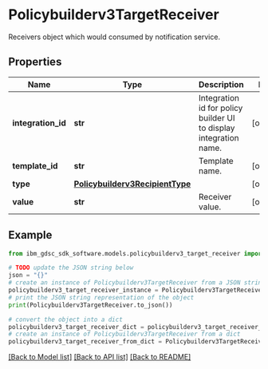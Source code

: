 # Policybuilderv3TargetReceiver

Receivers object which would consumed by notification service.

## Properties

Name | Type | Description | Notes
------------ | ------------- | ------------- | -------------
**integration_id** | **str** | Integration id for policy builder UI to display integration name. | [optional] 
**template_id** | **str** | Template name. | [optional] 
**type** | [**Policybuilderv3RecipientType**](Policybuilderv3RecipientType.md) |  | [optional] 
**value** | **str** | Receiver value. | [optional] 

## Example

```python
from ibm_gdsc_sdk_software.models.policybuilderv3_target_receiver import Policybuilderv3TargetReceiver

# TODO update the JSON string below
json = "{}"
# create an instance of Policybuilderv3TargetReceiver from a JSON string
policybuilderv3_target_receiver_instance = Policybuilderv3TargetReceiver.from_json(json)
# print the JSON string representation of the object
print(Policybuilderv3TargetReceiver.to_json())

# convert the object into a dict
policybuilderv3_target_receiver_dict = policybuilderv3_target_receiver_instance.to_dict()
# create an instance of Policybuilderv3TargetReceiver from a dict
policybuilderv3_target_receiver_from_dict = Policybuilderv3TargetReceiver.from_dict(policybuilderv3_target_receiver_dict)
```
[[Back to Model list]](../README.md#documentation-for-models) [[Back to API list]](../README.md#documentation-for-api-endpoints) [[Back to README]](../README.md)


